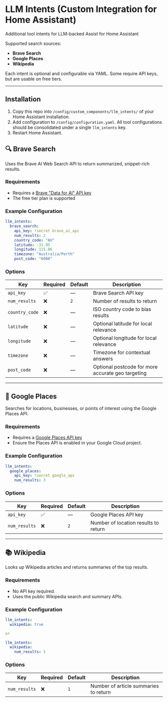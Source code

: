 # LLM Intents (Custom Integration for Home Assistant)

Additional tool intents for LLM-backed Assist for Home Assistant

Supported search sources:

* **Brave Search**
* **Google Places**
* **Wikipedia**

Each intent is optional and configurable via YAML. Some require API keys, but are usable on free tiers.

---

## Installation

1. Copy this repo into `/config/custom_components/llm_intents/` of your Home Assistant installation.
2. Add configuration to `/config/configuration.yaml`. All tool configurations should be consolidated under a single `llm_intents` key.
4. Restart Home Assistant.


## 🔍 Brave Search

Uses the Brave AI Web Search API to return summarized, snippet-rich results.

### Requirements

* Requires a [Brave "Data for AI" API key](https://api-dashboard.search.brave.com/app/subscriptions/subscribe?tab=ai)
* The free tier plan is supported

### Example Configuration

```yaml
llm_intents:
  brave_search:
    api_key: !secret brave_ai_api
    num_results: 2
    country_code: "AU"
    latitude: -31.95
    longitude: 115.86
    timezone: "Australia/Perth"
    post_code: "6000"
```

### Options

| Key            | Required | Default | Description                                       |
| -------------- | -------- | ------- | ------------------------------------------------- |
| `api_key`      | ✅        | —       | Brave Search API key                              |
| `num_results`  | ❌        | `2`     | Number of results to return                       |
| `country_code` | ❌        | —       | ISO country code to bias results                  |
| `latitude`     | ❌        | —       | Optional latitude for local relevance             |
| `longitude`    | ❌        | —       | Optional longitude for local relevance            |
| `timezone`     | ❌        | —       | Timezone for contextual answers                   |
| `post_code`    | ❌        | —       | Optional postcode for more accurate geo targeting |

---

## 📍 Google Places

Searches for locations, businesses, or points of interest using the Google Places API.

### Requirements

* Requires a [Google Places API key](https://developers.google.com/maps/documentation/places/web-service/overview)
* Ensure the Places API is enabled in your Google Cloud project.

### Example Configuration

```yaml
llm_intents:
  google_places:
    api_key: !secret google_api
    num_results: 3
```

### Options

| Key           | Required | Default | Description                          |
| ------------- | -------- | ------- | ------------------------------------ |
| `api_key`     | ✅        | —       | Google Places API key                |
| `num_results` | ❌        | `2`     | Number of location results to return |

---

## 📚 Wikipedia

Looks up Wikipedia articles and returns summaries of the top results.

### Requirements

* No API key required.
* Uses the public Wikipedia search and summary APIs.

### Example Configuration

```yaml
llm_intents:
  wikipedia: true

or

llm_intents:
  wikipedia:
    num_results: 1
```

### Options

| Key           | Required | Default | Description                           |
| ------------- | -------- | ------- | ------------------------------------- |
| `num_results` | ❌        | `1`     | Number of article summaries to return |
